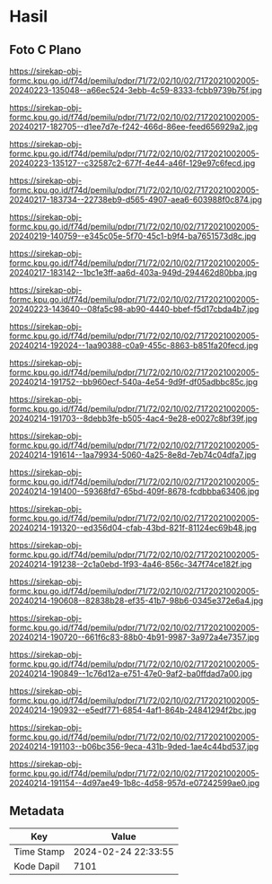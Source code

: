# Hasil

## Foto C Plano

https://sirekap-obj-formc.kpu.go.id/f74d/pemilu/pdpr/71/72/02/10/02/7172021002005-20240223-135048--a66ec524-3ebb-4c59-8333-fcbb9739b75f.jpg

https://sirekap-obj-formc.kpu.go.id/f74d/pemilu/pdpr/71/72/02/10/02/7172021002005-20240217-182705--d1ee7d7e-f242-466d-86ee-feed656929a2.jpg

https://sirekap-obj-formc.kpu.go.id/f74d/pemilu/pdpr/71/72/02/10/02/7172021002005-20240223-135127--c32587c2-677f-4e44-a46f-129e97c6fecd.jpg

https://sirekap-obj-formc.kpu.go.id/f74d/pemilu/pdpr/71/72/02/10/02/7172021002005-20240217-183734--22738eb9-d565-4907-aea6-603988f0c874.jpg

https://sirekap-obj-formc.kpu.go.id/f74d/pemilu/pdpr/71/72/02/10/02/7172021002005-20240219-140759--e345c05e-5f70-45c1-b9f4-ba7651573d8c.jpg

https://sirekap-obj-formc.kpu.go.id/f74d/pemilu/pdpr/71/72/02/10/02/7172021002005-20240217-183142--1bc1e3ff-aa6d-403a-949d-294462d80bba.jpg

https://sirekap-obj-formc.kpu.go.id/f74d/pemilu/pdpr/71/72/02/10/02/7172021002005-20240223-143640--08fa5c98-ab90-4440-bbef-f5d17cbda4b7.jpg

https://sirekap-obj-formc.kpu.go.id/f74d/pemilu/pdpr/71/72/02/10/02/7172021002005-20240214-192024--1aa90388-c0a9-455c-8863-b851fa20fecd.jpg

https://sirekap-obj-formc.kpu.go.id/f74d/pemilu/pdpr/71/72/02/10/02/7172021002005-20240214-191752--bb960ecf-540a-4e54-9d9f-df05adbbc85c.jpg

https://sirekap-obj-formc.kpu.go.id/f74d/pemilu/pdpr/71/72/02/10/02/7172021002005-20240214-191703--8debb3fe-b505-4ac4-9e28-e0027c8bf39f.jpg

https://sirekap-obj-formc.kpu.go.id/f74d/pemilu/pdpr/71/72/02/10/02/7172021002005-20240214-191614--1aa79934-5060-4a25-8e8d-7eb74c04dfa7.jpg

https://sirekap-obj-formc.kpu.go.id/f74d/pemilu/pdpr/71/72/02/10/02/7172021002005-20240214-191400--59368fd7-65bd-409f-8678-fcdbbba63406.jpg

https://sirekap-obj-formc.kpu.go.id/f74d/pemilu/pdpr/71/72/02/10/02/7172021002005-20240214-191320--ed356d04-cfab-43bd-821f-81124ec69b48.jpg

https://sirekap-obj-formc.kpu.go.id/f74d/pemilu/pdpr/71/72/02/10/02/7172021002005-20240214-191238--2c1a0ebd-1f93-4a46-856c-347f74ce182f.jpg

https://sirekap-obj-formc.kpu.go.id/f74d/pemilu/pdpr/71/72/02/10/02/7172021002005-20240214-190608--82838b28-ef35-41b7-98b6-0345e372e6a4.jpg

https://sirekap-obj-formc.kpu.go.id/f74d/pemilu/pdpr/71/72/02/10/02/7172021002005-20240214-190720--661f6c83-88b0-4b91-9987-3a972a4e7357.jpg

https://sirekap-obj-formc.kpu.go.id/f74d/pemilu/pdpr/71/72/02/10/02/7172021002005-20240214-190849--1c76d12a-e751-47e0-9af2-ba0ffdad7a00.jpg

https://sirekap-obj-formc.kpu.go.id/f74d/pemilu/pdpr/71/72/02/10/02/7172021002005-20240214-190932--e5edf771-6854-4af1-864b-24841294f2bc.jpg

https://sirekap-obj-formc.kpu.go.id/f74d/pemilu/pdpr/71/72/02/10/02/7172021002005-20240214-191103--b06bc356-9eca-431b-9ded-1ae4c44bd537.jpg

https://sirekap-obj-formc.kpu.go.id/f74d/pemilu/pdpr/71/72/02/10/02/7172021002005-20240214-191154--4d97ae49-1b8c-4d58-957d-e07242599ae0.jpg


## Metadata

| Key        | Value               |
| ---------- | ------------------- |
| Time Stamp | 2024-02-24 22:33:55 |
| Kode Dapil | 7101                |



